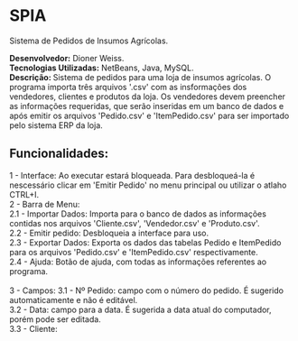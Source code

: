 # SPIA
Sistema de Pedidos de Insumos Agrícolas.

<b>Desenvolvedor:</b> Dioner Weiss. </br>
<b>Tecnologias Utilizadas:</b> NetBeans, Java, MySQL. </br>
<b>Descrição: </b>Sistema de pedidos para uma loja de insumos agrícolas. O programa importa três arquivos '.csv' com as insformações dos vendedores, clientes e produtos da loja. Os vendedores devem preencher as informações requeridas, que serão inseridas em um banco de dados e após emitir os arquivos 'Pedido.csv' e 'ItemPedido.csv' para ser importado pelo sistema ERP da loja.

## Funcionalidades: </br>
1 - Interface: Ao executar estará bloqueada. Para desbloqueá-la é nescessário clicar em 'Emitir Pedido' no menu principal ou utilizar o atlaho CTRL+I.</br>
2 - Barra de Menu: </br>
  2.1 - Importar Dados: Importa para o banco de dados as informações contidas nos arquivos 'Cliente.csv', 'Vendedor.csv' e    'Produto.csv'. </br>
  2.2 - Emitir pedido: Desbloqueia a interface para uso. </br>
  2.3 - Exportar Dados: Exporta os dados das tabelas Pedido e ItemPedido para os arquivos 'Pedido.csv' e 'ItemPedido.csv' respectivamente. </br>
  2.4 - Ajuda: Botão de ajuda, com todas as informações referentes ao programa. </br>  
3 - Campos:
  3.1 - Nº Pedido: campo com o número do pedido. É sugerido automaticamente e não é editável. </br>
  3.2 - Data: campo para a data. É sugerida a data atual do computador, porém pode ser editada. </br>
  3.3 - Cliente: 

